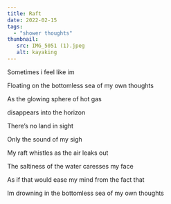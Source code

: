 ```yaml
---
title: Raft
date: 2022-02-15
tags:
  - "shower thoughts"
thumbnail:
   src: IMG_5051 (1).jpeg
   alt: kayaking
---
```


Sometimes i feel like im

Floating on the
bottomless sea of my own thoughts

As the glowing sphere of hot gas

disappears into the horizon

There’s no land in sight

Only the sound of my sigh

My raft whistles
as the air leaks out

The saltiness of the water
caresses my face

As if that would ease my mind from the fact that

Im drowning
in the bottomless sea of my own thoughts
